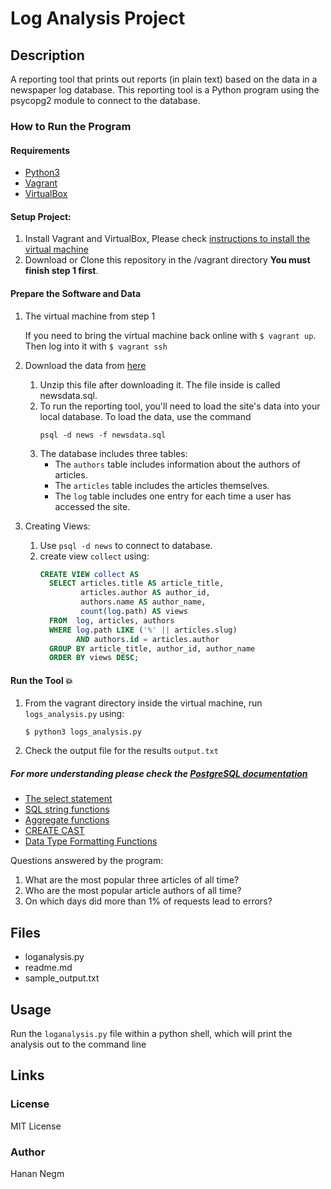 # Log Analysis Project

## Description
A reporting tool that prints out reports (in plain text) based on the data in a newspaper log database. This reporting tool is a Python program using the psycopg2 module to connect to the database.

### How to Run the Program

#### Requirements
  * [Python3](https://www.python.org/)
  * [Vagrant](https://www.vagrantup.com/)
  * [VirtualBox](https://www.virtualbox.org/)

#### Setup Project:
  1. Install Vagrant and VirtualBox, Please check [instructions to install the virtual machine](https://classroom.udacity.com/courses/ud197/lessons/3423258756/concepts/14c72fe3-e3fe-4959-9c4b-467cf5b7c3a0)
  2. Download or Clone this repository in the /vagrant directory **You must finish step 1 first**.
  #### Prepare the Software and Data
 1. The virtual machine from step 1
 
       If you need to bring the virtual machine back online with `$ vagrant up`. Then log into it with `$ vagrant ssh`
 2. Download the data from [here](https://d17h27t6h515a5.cloudfront.net/topher/2016/August/57b5f748_newsdata/newsdata.zip)
    1. Unzip this file after downloading it. The file inside is called newsdata.sql.
    2. To run the reporting tool, you'll need to load the site's data into your local database. To load the data, use the command 
        ```
        psql -d news -f newsdata.sql
        ```
    3. The database includes three tables:
        - The `authors` table includes information about the authors of articles.
        - The `articles` table includes the articles themselves.
        - The `log` table includes one entry for each time a user has accessed the site.
 3. Creating Views:
    1. Use `psql -d news` to connect to database.
    2. create view `collect` using:
        ```sql
        CREATE VIEW collect AS
          SELECT articles.title AS article_title,
                 articles.author AS author_id,
                 authors.name AS author_name,
                 count(log.path) AS views
          FROM  log, articles, authors
          WHERE log.path LIKE ('%' || articles.slug)
                AND authors.id = articles.author
          GROUP BY article_title, author_id, author_name
          ORDER BY views DESC;
#### Run the Tool :boom:
1. From the vagrant directory inside the virtual machine, run `logs_analysis.py` using: 
    ```
    $ python3 logs_analysis.py
    ```
2. Check the output file for the results `output.txt`

##### For more understanding please check the [PostgreSQL documentation](https://www.postgresql.org/docs/current/static/index.html)
- [The select statement](https://www.postgresql.org/docs/9.5/static/sql-select.html)
- [SQL string functions](https://www.postgresql.org/docs/9.5/static/functions-string.html)
- [Aggregate functions](https://www.postgresql.org/docs/9.5/static/functions-aggregate.html)
- [CREATE CAST](https://www.postgresql.org/docs/9.5/static/sql-createcast.html)
- [Data Type Formatting Functions](https://www.postgresql.org/docs/9.5/static/functions-formatting.html)

  


Questions answered by the program:
1. What are the most popular three articles of all time?
2. Who are the most popular article authors of all time?
3. On which days did more than 1% of requests lead to errors?

## Files
- loganalysis.py
- readme.md
- sample_output.txt

## Usage
Run the `loganalysis.py` file within a python shell, which will print the analysis out to the command line

## Links

### License
MIT License

### Author
Hanan Negm
